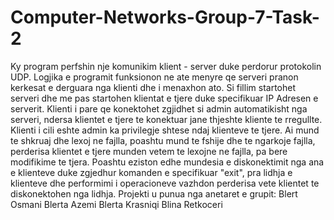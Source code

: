 # Computer-Networks-Group-7-Task-2

Ky program perfshin nje komunikim klient - server duke perdorur protokolin UDP. Logjika e programit funksionon ne ate menyre qe serveri pranon kerkesat e derguara nga klienti dhe i menaxhon ato. Si fillim startohet serveri dhe me pas startohen klientat e tjere duke specifikuar IP Adresen e serverit. Klienti i pare qe konektohet zgjidhet si admin automatikisht nga serveri, ndersa klientet e tjere te konektuar jane thjeshte kliente te rregullte. Klienti i cili eshte admin ka privilegje shtese ndaj klienteve te tjere. Ai mund te shkruaj dhe lexoj ne fajlla, poashtu mund te fshije dhe te ngarkoje fajlla, perderisa klientet e tjere munden vetem te lexojne ne fajlla, pa bere modifikime te tjera. Poashtu eziston edhe mundesia e diskonektimit nga ana e klienteve duke zgjedhur komanden e specifikuar "exit", pra lidhja e klienteve dhe performimi i operacioneve vazhdon perderisa vete klientet te diskonektohen nga lidhja.
Projekti u punua nga anetaret e grupit: 
Blert Osmani
Blerta Azemi
Blerta Krasniqi
Blina Retkoceri
